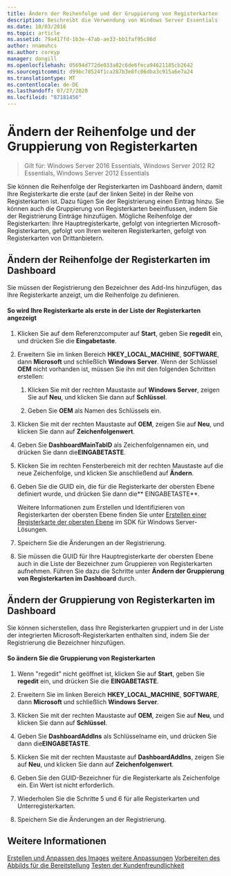 ```yaml
---
title: Ändern der Reihenfolge und der Gruppierung von Registerkarten
description: Beschreibt die Verwendung von Windows Server Essentials
ms.date: 10/03/2016
ms.topic: article
ms.assetid: 79a417fd-1b3e-47ab-ae33-bb1faf95c86d
author: nnamuhcs
ms.author: coreyp
manager: dongill
ms.openlocfilehash: 05694d772de033a82c6de6feca94621185cb2642
ms.sourcegitcommit: d99bc78524f1ca287b3e8fc06dba3c915a6e7a24
ms.translationtype: MT
ms.contentlocale: de-DE
ms.lasthandoff: 07/27/2020
ms.locfileid: "87181456"
---
```

# <a name="change-the-order-and-grouping-of-tabs"></a>Ändern der Reihenfolge und der Gruppierung von Registerkarten

>Gilt für: Windows Server 2016 Essentials, Windows Server 2012 R2 Essentials, Windows Server 2012 Essentials

Sie können die Reihenfolge der Registerkarten im Dashboard ändern, damit Ihre Registerkarte die erste (auf der linken Seite) in der Reihe von Registerkarten ist. Dazu fügen Sie der Registrierung einen Eintrag hinzu. Sie können auch die Gruppierung von Registerkarten beeinflussen, indem Sie der Registrierung Einträge hinzufügen. Mögliche Reihenfolge der Registerkarten: Ihre Hauptregisterkarte, gefolgt von integrierten Microsoft-Registerkarten, gefolgt von Ihren weiteren Registerkarten, gefolgt von Registerkarten von Drittanbietern.

## <a name="change-the-order-of-the-tabs-in-the-dashboard"></a>Ändern der Reihenfolge der Registerkarten im Dashboard
 Sie müssen der Registrierung den Bezeichner des Add-Ins hinzufügen, das Ihre Registerkarte anzeigt, um die Reihenfolge zu definieren.

#### <a name="to-display-your-tab-first-in-the-list-of-tabs"></a>So wird Ihre Registerkarte als erste in der Liste der Registerkarten angezeigt

1.  Klicken Sie auf dem Referenzcomputer auf **Start**, geben Sie **regedit** ein, und drücken Sie die **Eingabetaste**.

2.  Erweitern Sie im linken Bereich **HKEY_LOCAL_MACHINE**, **SOFTWARE**, dann **Microsoft** und schließlich **Windows Server**. Wenn der Schlüssel **OEM** nicht vorhanden ist, müssen Sie ihn mit den folgenden Schritten erstellen:

    1.  Klicken Sie mit der rechten Maustaste auf **Windows Server**, zeigen Sie auf **Neu**, und klicken Sie dann auf **Schlüssel**.

    2.  Geben Sie **OEM** als Namen des Schlüssels ein.

3.  Klicken Sie mit der rechten Maustaste auf **OEM**, zeigen Sie auf **Neu**, und klicken Sie dann auf **Zeichenfolgenwert**.

4.  Geben Sie **DashboardMainTabID** als Zeichenfolgennamen ein, und drücken Sie dann die**EINGABETASTE**.

5.  Klicken Sie im rechten Fensterbereich mit der rechten Maustaste auf die neue Zeichenfolge, und klicken Sie anschließend auf **Ändern**.

6.  Geben Sie die GUID ein, die für die Registerkarte der obersten Ebene definiert wurde, und drücken Sie dann die** EINGABETASTE**.

     Weitere Informationen zum Erstellen und Identifizieren von Registerkarten der obersten Ebene finden Sie unter [Erstellen einer Registerkarte der obersten Ebene](https://msdn.microsoft.com/library/gg513957) im SDK für Windows Server-Lösungen.

7.  Speichern Sie die Änderungen an der Registrierung.

8.  Sie müssen die GUID für Ihre Hauptregisterkarte der obersten Ebene auch in die Liste der Bezeichner zum Gruppieren von Registerkarten aufnehmen. Führen Sie dazu die Schritte unter **Ändern der Gruppierung von Registerkarten im Dashboard** durch.

## <a name="change-the-grouping-of-tabs-in-the-dashboard"></a>Ändern der Gruppierung von Registerkarten im Dashboard
 Sie können sicherstellen, dass Ihre Registerkarten gruppiert und in der Liste der integrierten Microsoft-Registerkarten enthalten sind, indem Sie der Registrierung die Bezeichner hinzufügen.

#### <a name="to-change-the-grouping-of-tabs"></a>So ändern Sie die Gruppierung von Registerkarten

1.  Wenn "regedit" nicht geöffnet ist, klicken Sie auf **Start**, geben Sie **regedit** ein, und drücken Sie die **EINGABETASTE**.

2.  Erweitern Sie im linken Bereich **HKEY_LOCAL_MACHINE**, **SOFTWARE**, dann **Microsoft** und schließlich **Windows Server**.

3.  Klicken Sie mit der rechten Maustaste auf **OEM**, zeigen Sie auf **Neu**, und klicken Sie dann auf **Schlüssel**.

4.  Geben Sie **DashboardAddIns** als Schlüsselname ein, und drücken Sie dann die**EINGABETASTE**.

5.  Klicken Sie mit der rechten Maustaste auf **DashboardAddIns**, zeigen Sie auf **Neu**, und klicken Sie dann auf **Zeichenfolgenwert**.

6.  Geben Sie den GUID-Bezeichner für die Registerkarte als Zeichenfolge ein. Ein Wert ist nicht erforderlich.

7.  Wiederholen Sie die Schritte 5 und 6 für alle Registerkarten und Unterregisterkarten.

8.  Speichern Sie die Änderungen an der Registrierung.

## <a name="see-also"></a>Weitere Informationen
 [Erstellen und Anpassen des Images](Creating-and-Customizing-the-Image.md) [weitere Anpassungen](Additional-Customizations.md) [Vorbereiten des Abbilds für die Bereitstellung](Preparing-the-Image-for-Deployment.md) [Testen der Kundenfreundlichkeit](Testing-the-Customer-Experience.md)